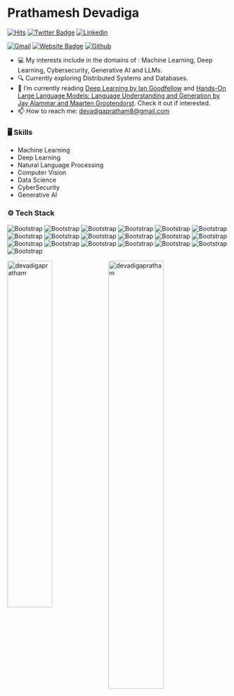 # Prathamesh Devadiga

[![Hits](https://hits.seeyoufarm.com/api/count/incr/badge.svg?url=https%3A%2F%2Fgithub.com%2Fdevadigapratham%2Fdevadigapratham&count_bg=%2379C83D&title_bg=%23555555&icon=&icon_color=%23E7E7E7&title=Profile+Views&edge_flat=false)](https://hits.seeyoufarm.com)
[![Twitter Badge](https://img.shields.io/badge/-Twitter-1da1f2?labelColor=1da1f2&logo=twitter&logoColor=white&link=https://twitter.com/https://x.com/PrathameshD_8)](https://twitter.com/https://x.com/PrathameshD_8)
[![Linkedin](https://img.shields.io/badge/-LinkedIn-blue?style=flat&logo=Linkedin&logoColor=white)](https://www.linkedin.com/in/https://www.linkedin.com/in/prathamesh-devadiga//)

[![Gmail](https://img.shields.io/badge/-Gmail-c14438?style=flat&logo=Gmail&logoColor=white)](mailto:devadigapratham8@gmail.com)
[![Website Badge](https://img.shields.io/badge/-Website-c14438?style=flat&logo=Google-Chrome&logoColor=white&link=https://prathameshdevadiga.vercel.app/)](https://prathameshdevadiga.vercel.app/)
[![Github](https://img.shields.io/github/followers/devadigapratham?label=Follow&style=social)](https://github.com/devadigapratham)

- 💻 My interests include in the domains of : Machine Learning, Deep Learning, Cybersecurity, Generative AI and LLMs.
- 🔍 Currently exploring Distributed Systems and Databases. 
- 🤔 I’m currently reading [Deep Learning by Ian Goodfellow](https://www.deeplearningbook.org/) and [Hands-On Large Language Models: Language Understanding and Generation by Jay Alammar and Maarten Grootendorst](https://www.amazon.in/Hands-Large-Language-Models-Understanding/dp/1098150961). Check it out if interested.
- 📫 How to reach me: devadigapratham8@gmail.com


### 🖥 Skills

- Machine Learning
- Deep Learning
- Natural Language Processing
- Computer Vision
- Data Science
- CyberSecurity
- Generative AI 
### ⚙️ Tech Stack

![Bootstrap](https://img.shields.io/badge/-Python-05122A?style=flat-square&logo=Python&color=353535) ![Bootstrap](https://img.shields.io/badge/-Docker-05122A?style=flat-square&logo=Docker&color=353535) ![Bootstrap](https://img.shields.io/badge/-Kubernetes-05122A?style=flat-square&logo=Kubernetes&color=353535) ![Bootstrap](https://img.shields.io/badge/-TensorFlow-05122A?style=flat-square&logo=TensorFlow&color=353535) ![Bootstrap](https://img.shields.io/badge/-PyTorch-05122A?style=flat-square&logo=PyTorch&color=353535) ![Bootstrap](https://img.shields.io/badge/-Go-05122A?style=flat-square&logo=Go&color=353535) ![Bootstrap](https://img.shields.io/badge/-Java-05122A?style=flat-square&logo=Java&color=353535) ![Bootstrap](https://img.shields.io/badge/-Scikit%20Learn-05122A?style=flat-square&logo=Scikit-Learn&color=353535) ![Bootstrap](https://img.shields.io/badge/-MongoDB-05122A?style=flat-square&logo=MongoDB&color=353535) ![Bootstrap](https://img.shields.io/badge/-MySQL-05122A?style=flat-square&logo=MySQL&color=353535) ![Bootstrap](https://img.shields.io/badge/-PostgreSQL-05122A?style=flat-square&logo=PostgreSQL&color=353535) ![Bootstrap](https://img.shields.io/badge/-Pandas-05122A?style=flat-square&logo=Pandas&color=353535) ![Bootstrap](https://img.shields.io/badge/-Numpy-05122A?style=flat-square&logo=Numpy&color=353535) ![Bootstrap](https://img.shields.io/badge/-Julia-05122A?style=flat-square&logo=Julia&color=353535) ![Bootstrap](https://img.shields.io/badge/-Matplotlib-05122A?style=flat-square&logo=Matplotlib&color=353535) ![Bootstrap](https://img.shields.io/badge/-Flask-05122A?style=flat-square&logo=Flask&color=353535) ![Bootstrap](https://img.shields.io/badge/-Django-05122A?style=flat-square&logo=Django&color=353535) ![Bootstrap](https://img.shields.io/badge/-Visual%20Studio%20Code-05122A?style=flat-square&logo=Visual-Studio-Code&color=353535) ![Bootstrap](https://img.shields.io/badge/-Neovim%20-05122A?style=flat-square&logo=Neovim&color=353535)

<div>
<img width="45%" align="left" src="https://github-readme-stats.vercel.app/api/top-langs?username=devadigapratham&show_icons=true&locale=en&layout=compact&theme=dark" alt="devadigapratham" />
<img width="50%" src="https://github-readme-streak-stats.herokuapp.com/?user=devadigapratham&theme=dark" alt="devadigapratham" />
</div>
